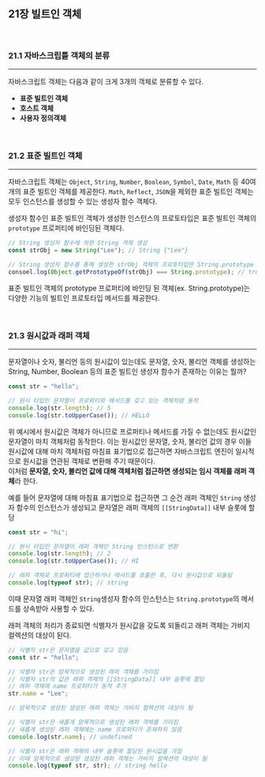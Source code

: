 ## 21장 빌트인 객체

<br>

### 21.1 자바스크립틑 객체의 분류

---

자바스크립트 객체는 다음과 같이 크게 3개의 객체로 분류할 수 있다.

- **표준 빌트인 객체**
- **호스트 객체**
- **사용자 정의객체**

<br>

### 21.2 표준 빌트인 객체

---

자바스크립트 객체는 `Object`, `String`, `Number`, `Boolean`, `Symbol`, `Date`, `Math` 등 40여개의 표준 빌트인 객체를 제공한다.
`Math`, `Reflect`, `JSON`을 제외한 표준 빌트인 객체는 모두 인스턴스를 생성할 수 있는 생성자 함수 객체다.

생성자 함수인 표준 빌트인 객체가 생성한 인스턴스의 프로토타입은 표준 빌트인 객체의 `prototype` 프로퍼티에 바인딩된 객체다.

```js
// String 생성자 함수에 의한 String 객체 생성
const strObj = new String("Lee"); // String {"Lee"}

// String 생성자 함수를 통해 생성한 strObj 객체의 프로토타입은 String.prototype
consoel.log(Object.getPrototypeOf(strObj) === String.prototype); // true
```

표준 빌트인 객체의 prototype 프로퍼티에 바인딩 된 객체(ex. String.prototype)는 다양한 기능의 빌트인 프로토타입 메서드를 제공한다.

<br>

### 21.3 원시값과 래퍼 객체

---

문자열이나 숫자, 불리언 등의 원시값이 있는데도 문자열, 숫자, 불리언 객체를 생성하는 String, Number, Boolean 등의 표준 빌트인 생성자 함수가 존재하는 이유는 뭘까?

```js
const str = "hello";

// 원시 타입인 문자열이 프로퍼티와 메서드를 갖고 있는 객체처럼 동작
console.log(str.length); // 5
console.log(str.toUpperCase()); // HELLO
```

위 예시에서 원시값은 객체가 아니므로 프로퍼티나 메서드를 가질 수 없는데도 원시값인 문자열이 마치 객체처럼 동작한다.
이는 원시값인 문자열, 숫자, 불리언 값의 경우 이들 원시값에 대해 마치 객체처럼 마침표 표기법으로 접근하면 자바스크립트 엔진이 일시적으로 원시값을 연관된 객체로 변환해 주기 때문이다.<br>
이처럼 **문자열, 숫자, 불리언 값에 대해 객체처럼 접근하면 생성되는 임시 객체를 래퍼 객체**라 한다.

예를 들어 문자열에 대해 마침표 표기법으로 접근하면 그 순건 래퍼 객체인 `String` 생성자 함수의 인스턴스가 생성되고 문자열은 래퍼 객체의 `[[StringData]]` 내부 슬롯에 할당

```js
const str = "hi";

// 원시 타입인 문자열이 래퍼 객체인 String 인스턴스로 변환
console.log(str.length); // 2
console.log(str.toUpperCase()); // HI

// 래퍼 객체로 프로퍼티에 접근하거나 메서드를 호출한 후, 다시 원시값으로 되돌림
console.log(typeof str); // string
```

이때 문자열 래퍼 객체인 `String`생성자 함수의 인스턴스는 `String.prototype`의 메서드를 상속받아 사용할 수 있다.

래퍼 객체의 처리가 종료되면 식별자가 원시값을 갖도록 되돌리고 래퍼 객체는 가비지 컬렉션의 대상이 된다.

```js
// 식별자 str은 문자열을 값으로 갖고 있음
const str = "hello";

// 식별자 str은 암묵적으로 생성된 래퍼 객체를 가리킴
// 식별자 str의 값은 래퍼 객체의 [[StringData]] 내부 슬롯에 할당
// 래퍼 객체에 name 프로퍼티가 동적 추가
str.name = "Lee";

// 암묵적으로 생성된 생성된 래퍼 객체는 가비지 컬렉션의 대상이 됨

// 식별자 str은 새롭게 암묵적으로 생성된 래퍼 객체를 가리킴
// 새롭게 생성된 래퍼 객체에는 name 프로퍼티가 존재하지 않음
console.log(str.name); // undefined

// 식별자 str은 래퍼 객체의 내부 슬롯에 할당된 원시값을 가짐
// 이때 암묵적으로 생성된 생성된 래퍼 객체는 가비지 컬렉션의 대상이 됨
console.log(typeof str, str); // string hello
```
